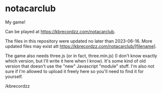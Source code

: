 # notacarclub
My game!

Can be played at https://kbrecordzz.com/notacarclub.

The files in this repository were updated no later than 2023-06-16. More updated files may exist att https://kbrecordzz.com/notacarclub/[filename].

The game also needs three.js (or in fact, three.min.js) (I don't know exactly which version, but I'll write it here when I know). It's some kind of old version that doesn't use the "new" Javascript "module" stuff. I'm also not sure if I'm allowed to upload it freely here so you'll need to find it for yourself.

/kbrecordzz
